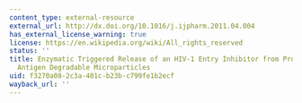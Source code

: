 ```yaml
---
content_type: external-resource
external_url: http://dx.doi.org/10.1016/j.ijpharm.2011.04.004
has_external_license_warning: true
license: https://en.wikipedia.org/wiki/All_rights_reserved
status: ''
title: Enzymatic Triggered Release of an HIV-1 Entry Inhibitor from Prostate Specific
  Antigen Degradable Microparticles
uid: f3270a08-2c3a-401c-b23b-c799fe1b2ecf
wayback_url: ''
---
```

